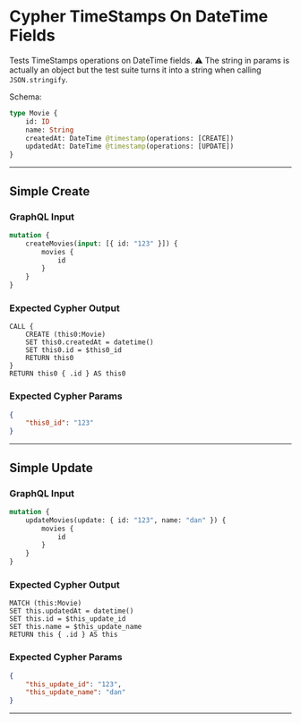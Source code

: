 # Cypher TimeStamps On DateTime Fields

Tests TimeStamps operations on DateTime fields. ⚠ The string in params is actually an object but the test suite turns it into a string when calling `JSON.stringify`.

Schema:

```graphql
type Movie {
    id: ID
    name: String
    createdAt: DateTime @timestamp(operations: [CREATE])
    updatedAt: DateTime @timestamp(operations: [UPDATE])
}
```

---

## Simple Create

### GraphQL Input

```graphql
mutation {
    createMovies(input: [{ id: "123" }]) {
        movies {
            id
        }
    }
}
```

### Expected Cypher Output

```cypher
CALL {
    CREATE (this0:Movie)
    SET this0.createdAt = datetime()
    SET this0.id = $this0_id
    RETURN this0
}
RETURN this0 { .id } AS this0
```

### Expected Cypher Params

```json
{
    "this0_id": "123"
}
```

---

## Simple Update

### GraphQL Input

```graphql
mutation {
    updateMovies(update: { id: "123", name: "dan" }) {
        movies {
            id
        }
    }
}
```

### Expected Cypher Output

```cypher
MATCH (this:Movie)
SET this.updatedAt = datetime()
SET this.id = $this_update_id
SET this.name = $this_update_name
RETURN this { .id } AS this
```

### Expected Cypher Params

```json
{
    "this_update_id": "123",
    "this_update_name": "dan"
}
```

---
